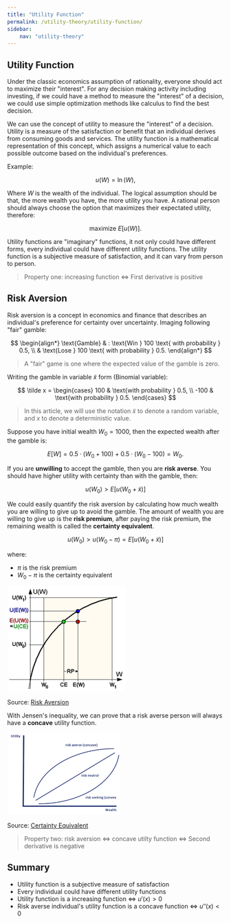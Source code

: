 ```yaml
---
title: "Utility Function"
permalink: /utility-theory/utility-function/
sidebar:
    nav: "utility-theory"
---
```


## Utility Function

Under the classic economics assumption of rationality, everyone should act to maximize their "interest". For any decision making activity including investing, if we could have a method to measure the "interest" of a decision, we could use simple optimization methods like calculus to find the best decision. 

We can use the concept of utility to measure the "interest" of a decision. Utility is a measure of the satisfaction or benefit that an individual derives from consuming goods and services. The utility function is a mathematical representation of this concept, which assigns a numerical value to each possible outcome based on the individual's preferences.

Example:

$$
u(W) = \ln(W),
$$

Where $W$ is the wealth of the individual. The logical assumption should be that, the more wealth you have, the more utility you have. A rational person should always choose the option that maximizes their expectated utility, therefore:

$$
\text{maximize } E[u(W)].
$$

Utility functions are "imaginary" functions, it not only could have different forms, every individual could have different utility functions. The utility function is a subjective measure of satisfaction, and it can vary from person to person.

> Property one: increasing function <=> First derivative is positive

## Risk Aversion

Risk aversion is a concept in economics and finance that describes an individual's preference for certainty over uncertainty. Imaging following "fair" gamble:

$$
\begin{align*}
\text{Gamble} & : \text{Win } 100 \text{ with probability } 0.5, \\
& \text{Lose } 100 \text{ with probability } 0.5.
\end{align*}
$$

> A "fair" game is one where the expected value of the gamble is zero.

Writing the gamble in variable $\tilde x$ form (Binomial variable):

$$
\tilde x = \begin{cases}
100 & \text{with probability } 0.5, \\
-100 & \text{with probability } 0.5.
\end{cases}
$$

> In this article, we will use the notation $\tilde x$ to denote a random variable, and $x$ to denote a deterministic value.

Suppose you have initial wealth $W_0 = 1000$, then the expected wealth after the gamble is:

$$
E[W] = 0.5 \cdot (W_0 + 100) + 0.5 \cdot (W_0 - 100) = W_0.
$$

If you are **unwilling** to accept the gamble, then you are **risk averse**. You should have higher utility with certainty than with the gamble, then:

$$
u(W_0) > E[u(W_0 +\tilde x)]
$$

We could easily quantify the risk aversion by calculating how much wealth you are willing to give up to avoid the gamble. The amount of wealth you are willing to give up is the **risk premium**, after paying the risk premium, the remaining wealth is called the **certainty equivalent**.

$$
u(W_0) > u(W_0 - \pi) = E[u(W_0 + \tilde x)]
$$

where: 

- $\pi$ is the risk premium
- $W_0 - \pi$ is the certainty equivalent

![Certainty equivalent](/assets/post_img/risk_aversion.png)

Source: [Risk Aversion](https://en.wikipedia.org/wiki/Risk_aversion)

With Jensen's inequality, we can prove that a risk averse person will always have a **concave** utility function.

![Different utility functions](/assets/post_img/risk_aversion_2.png)

Source: [Certainty Equivalent](https://breakingdownfinance.com/finance-topics/behavioural-finance/certainty-equivalent/)

> Property two: risk aversion <=> concave utilty function <=> Second derivative is negative

## Summary

- Utility function is a subjective measure of satisfaction
- Every individual could have different utility functions
- Utility function is a increasing function <=> $u'(x) > 0$
- Risk averse individual's utility function is a concave function <=> $u''(x) < 0$

